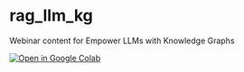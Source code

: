 # rag_llm_kg
Webinar content for Empower LLMs with Knowledge Graphs


<a href="https://colab.research.google.com/github/goodrahstar/rag_llm_kg/blob/main/RAG with KG.ipynb" target="_parent">
  <img src="https://colab.research.google.com/assets/colab-badge.svg" alt="Open in Google Colab" title="Open in Colab">
</a>
